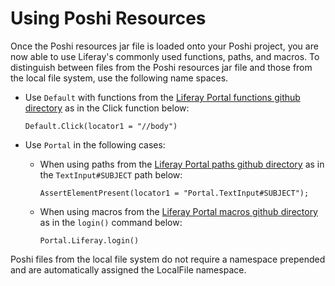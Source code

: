 # Using Poshi Resources

Once the Poshi resources jar file is loaded onto your Poshi project, you are now able to use Liferay's commonly used functions, paths, and macros. To distinguish between files from the Poshi resources jar file and those from the local file system, use the following name spaces.

* Use `Default` with functions from the [Liferay Portal functions github directory](https://github.com/liferay/liferay-portal/tree/master/modules/test/poshi/poshi-runner-resources/src/main/resources/default/testFunctional/functions) as in the Click function below:

    ```
    Default.Click(locator1 = "//body")
    ```
* Use `Portal` in the following cases:

  * When using paths from the [Liferay Portal paths github directory](https://github.com/liferay/liferay-portal/tree/master/portal-web/test/functional/com/liferay/portalweb/paths) as in the `TextInput#SUBJECT` path below:

    ```
    AssertElementPresent(locator1 = "Portal.TextInput#SUBJECT");
    ```
  * When using macros from the [Liferay Portal macros github directory](https://github.com/liferay/liferay-portal/tree/master/portal-web/test/functional/com/liferay/portalweb/macros) as in the `login()` command below:

    ```
    Portal.Liferay.login()
    ```

Poshi files from the local file system do not require a namespace prepended and are automatically assigned the LocalFile namespace.
